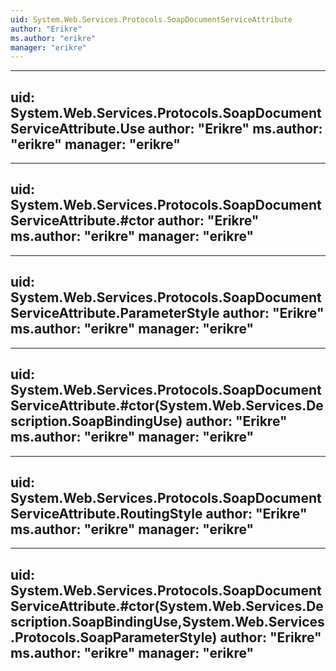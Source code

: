```yaml
---
uid: System.Web.Services.Protocols.SoapDocumentServiceAttribute
author: "Erikre"
ms.author: "erikre"
manager: "erikre"
---
```


---
uid: System.Web.Services.Protocols.SoapDocumentServiceAttribute.Use
author: "Erikre"
ms.author: "erikre"
manager: "erikre"
---

---
uid: System.Web.Services.Protocols.SoapDocumentServiceAttribute.#ctor
author: "Erikre"
ms.author: "erikre"
manager: "erikre"
---

---
uid: System.Web.Services.Protocols.SoapDocumentServiceAttribute.ParameterStyle
author: "Erikre"
ms.author: "erikre"
manager: "erikre"
---

---
uid: System.Web.Services.Protocols.SoapDocumentServiceAttribute.#ctor(System.Web.Services.Description.SoapBindingUse)
author: "Erikre"
ms.author: "erikre"
manager: "erikre"
---

---
uid: System.Web.Services.Protocols.SoapDocumentServiceAttribute.RoutingStyle
author: "Erikre"
ms.author: "erikre"
manager: "erikre"
---

---
uid: System.Web.Services.Protocols.SoapDocumentServiceAttribute.#ctor(System.Web.Services.Description.SoapBindingUse,System.Web.Services.Protocols.SoapParameterStyle)
author: "Erikre"
ms.author: "erikre"
manager: "erikre"
---
